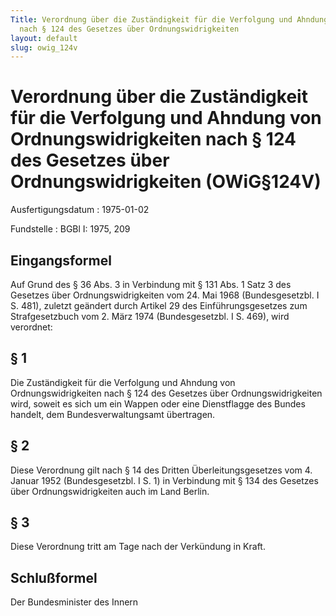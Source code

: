 ```yaml
---
Title: Verordnung über die Zuständigkeit für die Verfolgung und Ahndung von Ordnungswidrigkeiten
  nach § 124 des Gesetzes über Ordnungswidrigkeiten
layout: default
slug: owig_124v
---
```


# Verordnung über die Zuständigkeit für die Verfolgung und Ahndung von Ordnungswidrigkeiten nach § 124 des Gesetzes über Ordnungswidrigkeiten (OWiG§124V)

Ausfertigungsdatum
:   1975-01-02

Fundstelle
:   BGBl I: 1975, 209



## Eingangsformel

Auf Grund des § 36 Abs. 3 in Verbindung mit § 131 Abs. 1 Satz 3 des
Gesetzes über Ordnungswidrigkeiten vom 24. Mai 1968 (Bundesgesetzbl. I
S. 481), zuletzt geändert durch Artikel 29 des Einführungsgesetzes zum
Strafgesetzbuch vom 2. März 1974 (Bundesgesetzbl. I S. 469), wird
verordnet:


## § 1

Die Zuständigkeit für die Verfolgung und Ahndung von
Ordnungswidrigkeiten nach § 124 des Gesetzes über Ordnungswidrigkeiten
wird, soweit es sich um ein Wappen oder eine Dienstflagge des Bundes
handelt, dem Bundesverwaltungsamt übertragen.


## § 2

Diese Verordnung gilt nach § 14 des Dritten Überleitungsgesetzes vom
4\. Januar 1952 (Bundesgesetzbl. I S. 1) in Verbindung mit § 134 des
Gesetzes über Ordnungswidrigkeiten auch im Land Berlin.


## § 3

Diese Verordnung tritt am Tage nach der Verkündung in Kraft.


## Schlußformel

Der Bundesminister des Innern

